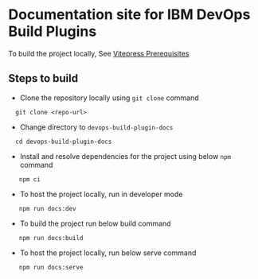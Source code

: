 # Documentation site for IBM DevOps Build Plugins

To build the project locally, See [Vitepress Prerequisites](https://vitepress.dev/guide/getting-started#prerequisites)

## Steps to build

* Clone the repository locally using `git clone` command

```shell
  git clone <repo-url>
```

* Change directory to `devops-build-plugin-docs`

```shell
  cd devops-build-plugin-docs
```

* Install and resolve dependencies for the project using below `npm` command

```shell
   npm ci
```

* To host the project locally, run in developer mode

```shell
   npm run docs:dev
```

* To build the project run below build command

```shell
   npm run docs:build
```

* To host the project locally, run below serve command

```shell
   npm run docs:serve
```
